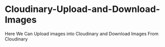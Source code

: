 # Cloudinary-Upload-and-Download-Images

Here We Can Upload images into Cloudinary and Download Images From Cloudinary
